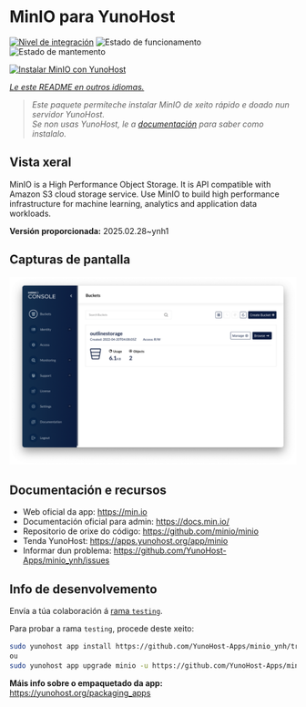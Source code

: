 <!--
NOTA: Este README foi creado automáticamente por <https://github.com/YunoHost/apps/tree/master/tools/readme_generator>
NON debe editarse manualmente.
-->

# MinIO para YunoHost

[![Nivel de integración](https://apps.yunohost.org/badge/integration/minio)](https://ci-apps.yunohost.org/ci/apps/minio/)
![Estado de funcionamento](https://apps.yunohost.org/badge/state/minio)
![Estado de mantemento](https://apps.yunohost.org/badge/maintained/minio)

[![Instalar MinIO con YunoHost](https://install-app.yunohost.org/install-with-yunohost.svg)](https://install-app.yunohost.org/?app=minio)

*[Le este README en outros idiomas.](./ALL_README.md)*

> *Este paquete permíteche instalar MinIO de xeito rápido e doado nun servidor YunoHost.*  
> *Se non usas YunoHost, le a [documentación](https://yunohost.org/install) para saber como instalalo.*

## Vista xeral

MinIO is a High Performance Object Storage. It is API compatible with Amazon S3 cloud storage service. Use MinIO to build high performance infrastructure for machine learning, analytics and application data workloads.


**Versión proporcionada:** 2025.02.28~ynh1

## Capturas de pantalla

![Captura de pantalla de MinIO](./doc/screenshots/screenshot.png)

## Documentación e recursos

- Web oficial da app: <https://min.io>
- Documentación oficial para admin: <https://docs.min.io/>
- Repositorio de orixe do código: <https://github.com/minio/minio>
- Tenda YunoHost: <https://apps.yunohost.org/app/minio>
- Informar dun problema: <https://github.com/YunoHost-Apps/minio_ynh/issues>

## Info de desenvolvemento

Envía a túa colaboración á [rama `testing`](https://github.com/YunoHost-Apps/minio_ynh/tree/testing).

Para probar a rama `testing`, procede deste xeito:

```bash
sudo yunohost app install https://github.com/YunoHost-Apps/minio_ynh/tree/testing --debug
ou
sudo yunohost app upgrade minio -u https://github.com/YunoHost-Apps/minio_ynh/tree/testing --debug
```

**Máis info sobre o empaquetado da app:** <https://yunohost.org/packaging_apps>
